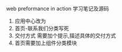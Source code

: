 web preformance in action 学习笔记及源码


1. 应用中心改为
2. 首页-联系我们分类写死
3. 交付方式 需要加个提示,描述具体的交付方式
4. 首页需要加上组件分类模块